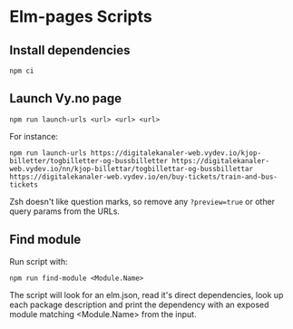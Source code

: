 # Elm-pages Scripts

## Install dependencies

```
npm ci
```

## Launch Vy.no page

```
npm run launch-urls <url> <url> <url>
```

For instance:

```
npm run launch-urls https://digitalekanaler-web.vydev.io/kjop-billetter/togbilletter-og-bussbilletter https://digitalekanaler-web.vydev.io/nn/kjop-billettar/togbillettar-og-bussbillettar https://digitalekanaler-web.vydev.io/en/buy-tickets/train-and-bus-tickets
```

Zsh doesn't like question marks, so remove any `?preview=true` or other query params from the URLs.

## Find module

Run script with:

```
npm run find-module <Module.Name>
```

The script will look for an elm.json,
read it's direct dependencies,
look up each package description
and print the dependency with an exposed module matching
<Module.Name> from the input.
